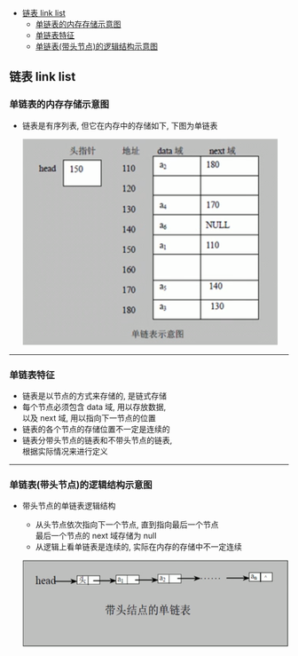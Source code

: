 <!-- TOC -->

- [链表 link list](#%E9%93%BE%E8%A1%A8-link-list)
    - [单链表的内存存储示意图](#%E5%8D%95%E9%93%BE%E8%A1%A8%E7%9A%84%E5%86%85%E5%AD%98%E5%AD%98%E5%82%A8%E7%A4%BA%E6%84%8F%E5%9B%BE)
    - [单链表特征](#%E5%8D%95%E9%93%BE%E8%A1%A8%E7%89%B9%E5%BE%81)
    - [单链表(带头节点)的逻辑结构示意图](#%E5%8D%95%E9%93%BE%E8%A1%A8%E5%B8%A6%E5%A4%B4%E8%8A%82%E7%82%B9%E7%9A%84%E9%80%BB%E8%BE%91%E7%BB%93%E6%9E%84%E7%A4%BA%E6%84%8F%E5%9B%BE)

<!-- /TOC -->
## 链表 link list
### 单链表的内存存储示意图
- 链表是有序列表, 但它在内存中的存储如下, 下图为单链表  
  
  ![单链表存储](../99.images/2020-04-18-22-53-00.png)

****
### 单链表特征  
- 链表是以节点的方式来存储的, 是链式存储  
- 每个节点必须包含 data 域, 用以存放数据,  
  以及 next 域, 用以指向下一节点的位置  
- 链表的各个节点的存储位置不一定是连续的
- 链表分带头节点的链表和不带头节点的链表,  
  根据实际情况来进行定义

****
### 单链表(带头节点)的逻辑结构示意图
- 带头节点的单链表逻辑结构  
  - 从头节点依次指向下一个节点, 直到指向最后一个节点  
  最后一个节点的 next 域存储为 null  
  - 从逻辑上看单链表是连续的, 实际在内存的存储中不一定连续  
    
  ![单链表逻辑结构](../99.images/2020-04-18-23-11-04.png)